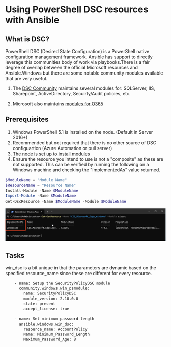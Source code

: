 # Using PowerShell DSC resources with Ansible

## What is DSC?
PowerShell DSC (Desired State Configuration) is a PowerShell native configuration management framework. Ansible has support to directly leverage this communities body of work via playbooks.There is a fair degree of overlap between the official Microsoft resources and Ansible.Windows but there are some notable community modules available that are very useful.

1) The [DSC Community](https://github.com/dsccommunity) maintains several modules for: SQLServer, IIS, Sharepoint, ActiveDirectory, Secuirty/Audit policies, etc.

2) Microsoft also maintains [modules for O365](https://github.com/Microsoft/Microsoft365DSC)

## Prerequisites
1) Windows PowerShell 5.1 is installed on the node. (Default in Server 2016+)
2) Recommended but not required that there is no other source of DSC configuartion (Azure Automation or pull server)
3) [The node is set up to install modules](/Windows/Installing%20Modules.md)
3) Ensure the resource you intend to use is not a "composite" as these are not supported. This can be verified by running the following on a Windows machine and checking the "ImplementedAs" value returned.
```powershell
$ModuleName = "Module Name"
$ResourceName = "Resource Name"
Install-Module -Name $ModuleName
Import-Module -Name $ModuleName
Get-DscResource -Name $ModuleName -Module $ModuleName
```
![image](/images/dsc-1.png)

## Tasks
win_dsc is a bit unique in that the parameters are dynamic based on the specified resource_name since these are different for every resource.

```ansible
    - name: Setup the SecurityPolicyDSC module
      community.windows.win_psmodule:
        name: SecurityPolicyDSC
        module_version: 2.10.0.0
        state: present
        accept_license: true

    - name: Set minimum password length
      ansible.windows.win_dsc:
        resource_name: AccountPolicy
        Name: Minimum_Password_Length
        Maximum_Password_Age: 8
```
